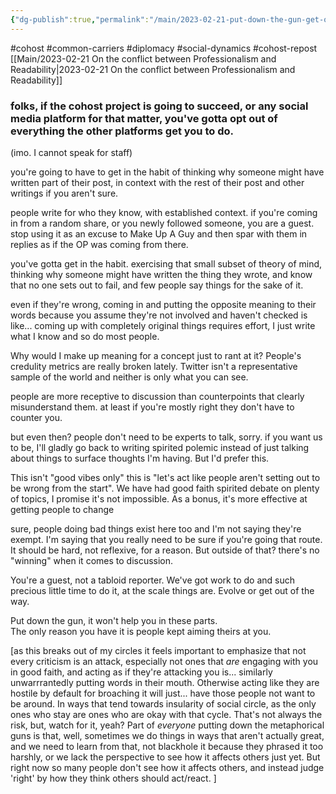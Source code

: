 ```yaml
---
{"dg-publish":true,"permalink":"/main/2023-02-21-put-down-the-gun-get-out-of-the-bucket-and-realize-you-aren-t-a-crab-on-cohost-and-posting-nicely/","noteIcon":""}
---
```


#cohost #common-carriers #diplomacy #social-dynamics #cohost-repost
[[Main/2023-02-21 On the conflict between Professionalism and Readability\|2023-02-21 On the conflict between Professionalism and Readability]]

### folks, if the cohost project is going to succeed, or any social media platform for that matter, you've gotta opt out of everything the other platforms get you to do.

(imo. I cannot speak for staff)

you're going to have to get in the habit of thinking why someone might have written part of their post, in context with the rest of their post and other writings if you aren't sure.

people write for who they know, with established context. if you're coming in from a random share, or you newly followed someone, you are a guest. stop using it as an excuse to Make Up A Guy and then spar with them in replies as if the OP was coming from there.

you've gotta get in the habit. exercising that small subset of theory of mind, thinking why someone might have written the thing they wrote, and know that no one sets out to fail, and few people say things for the sake of it.

even if they're wrong, coming in and putting the opposite meaning to their words because you assume they're not involved and haven't checked is like... coming up with completely original things requires effort, I just write what I know and so do most people.

Why would I make up meaning for a concept just to rant at it? People's credulity metrics are really broken lately. Twitter isn't a representative sample of the world and neither is only what you can see.

people are more receptive to discussion than counterpoints that clearly misunderstand them. at least if you're mostly right they don't have to counter you.

but even then? people don't need to be experts to talk, sorry. if you want us to be, I'll gladly go back to writing spirited polemic instead of just talking about things to surface thoughts I'm having. But I'd prefer this.

This isn't "good vibes only" this is "let's act like people aren't setting out to be wrong from the start". We have had good faith spirited debate on plenty of topics, I promise it's not impossible. As a bonus, it's more effective at getting people to change

sure, people doing bad things exist here too and I'm not saying they're exempt. I'm saying that you really need to be sure if you're going that route. It should be hard, not reflexive, for a reason. But outside of that? there's no "winning" when it comes to discussion.

You're a guest, not a tabloid reporter. We've got work to do and such precious little time to do it, at the scale things are. Evolve or get out of the way.

Put down the gun, it won't help you in these parts.  
The only reason you have it is people kept aiming theirs at you.

[as this breaks out of my circles it feels important to emphasize that not every criticism is an attack, especially not ones that _are_ engaging with you in good faith, and acting as if they're attacking you is... similarly unwarrrantedly putting words in their mouth. Otherwise acting like they are hostile by default for broaching it will just... have those people not want to be around. In ways that tend towards insularity of social circle, as the only ones who stay are ones who are okay with that cycle. That's not always the risk, but, watch for it, yeah? Part of _everyone_ putting down the metaphorical guns is that, well, sometimes we do things in ways that aren't actually great, and we need to learn from that, not blackhole it because they phrased it too harshly, or we lack the perspective to see how it affects others just yet. But right now so many people don't see how it affects others, and instead judge 'right' by how they think others should act/react. ]